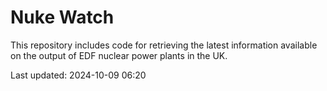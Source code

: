 # Nuke Watch

This repository includes code for retrieving the latest information available on the output of EDF nuclear power plants in the UK.

Last updated: 2024-10-09 06:20